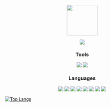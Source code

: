 <div id="header" align="center">
  <img src="https://media.giphy.com/media/M9gbBd9nbDrOTu1Mqx/giphy.gif" width="100"/>
</div>

<div id="badges">
<p align="center">
<a href="https://www.linkedin.com/in/rnrifai/"><img src="https://img.shields.io/badge/linkedin-%230077B5.svg?style=for-the-badge&logo=linkedin&logoColor=white"></a>
<!-- <a href="https://www.linkedin.com/in/rnrifai/"><img src="https://img.shields.io/badge/Instagram-%23E4405F.svg?style=for-the-badge&logo=Instagram&logoColor=white"></a> -->
<!-- <a href="https://twitter.com/rifairizqi3"><img src="https://img.shields.io/badge/Twitter-%231DA1F2.svg?style=for-the-badge&logo=Twitter&logoColor=white"></a> -->
<!-- <a href="https://medium.com/@rifai.rizqi3"><img src="https://img.shields.io/badge/Medium-12100E?style=for-the-badge&logo=medium&logoColor=white"></a> -->
</p>
</div>

<h3 align="center">Tools</h3>
<p align="center">
<img src="https://img.shields.io/badge/Linux-FCC624?style=for-the-badge&logo=linux&logoColor=black">
<!-- <img src="https://img.shields.io/badge/DigitalOcean-%230167ff.svg?style=for-the-badge&logo=digitalOcean&logoColor=white"> -->
<!-- <img src="https://img.shields.io/badge/GoogleCloud-%234285F4.svg?style=for-the-badge&logo=google-cloud&logoColor=white"> -->
<!-- <img src="https://img.shields.io/badge/AWS-%23FF9900.svg?style=for-the-badge&logo=amazon-aws&logoColor=white"> -->
<!-- <img src="https://img.shields.io/badge/terraform-%235835CC.svg?style=for-the-badge&logo=terraform&logoColor=white"> -->
<!-- <img src="https://img.shields.io/badge/ansible-%231A1918.svg?style=for-the-badge&logo=ansible&logoColor=white"> -->
<!-- <img src="https://img.shields.io/badge/docker-%230db7ed.svg?style=for-the-badge&logo=docker&logoColor=white"> -->
<!-- <img src="https://img.shields.io/badge/kubernetes-%23326ce5.svg?style=for-the-badge&logo=kubernetes&logoColor=white"> -->
<!-- <img src="https://img.shields.io/badge/jenkins-%232C5263.svg?style=for-the-badge&logo=jenkins&logoColor=white"> -->
<!-- <img src="https://img.shields.io/badge/Prometheus-E6522C?style=for-the-badge&logo=Prometheus&logoColor=white"> -->
<!-- <img src="https://img.shields.io/badge/grafana-%23F46800.svg?style=for-the-badge&logo=grafana&logoColor=white"> -->
<img src="https://img.shields.io/badge/nginx-%23009639.svg?style=for-the-badge&logo=nginx&logoColor=white">
</p>

<h3 align="center">Languages</h3>
<p align="center">
<img src="https://img.shields.io/badge/python-3670A0?style=for-the-badge&logo=python&logoColor=ffdd54">
<img src="https://img.shields.io/badge/go-%2300ADD8.svg?style=for-the-badge&logo=go&logoColor=white">
<img src="https://img.shields.io/badge/react-%2320232a.svg?style=for-the-badge&logo=react&logoColor=%2361DAFB">
<img src="https://img.shields.io/badge/vue.js-%2335495e.svg?style=for-the-badge&logo=vuedotjs&logoColor=%234FC08D">
<img src="https://img.shields.io/badge/Next-black?style=for-the-badge&logo=next.js&logoColor=white">
<img src="https://img.shields.io/badge/express.js-%23404d59.svg?style=for-the-badge&logo=express&logoColor=%2361DAFB">
<img src="https://img.shields.io/badge/postgres-%23316192.svg?style=for-the-badge&logo=postgresql&logoColor=white">
<img src="https://img.shields.io/badge/mysql-%2300000f.svg?style=for-the-badge&logo=mysql&logoColor=white">
</p>

[![Top Langs](https://github-readme-stats.vercel.app/api/top-langs/?username=rifai-rizqi3&layout=compact%&theme=radical)](https://github.com/rifai-rizqi3/github-readme-stats)
